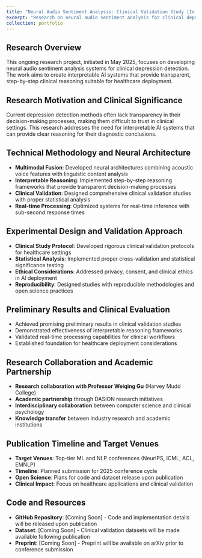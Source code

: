 ```yaml
---
title: "Neural Audio Sentiment Analysis: Clinical Validation Study (In Progress)"
excerpt: "Research on neural audio sentiment analysis for clinical depression detection, developing interpretable AI systems with step-by-step reasoning capabilities for healthcare deployment."
collection: portfolio
---
```


## Research Overview

This ongoing research project, initiated in May 2025, focuses on developing neural audio sentiment analysis systems for clinical depression detection. The work aims to create interpretable AI systems that provide transparent, step-by-step clinical reasoning suitable for healthcare deployment.

## Research Motivation and Clinical Significance

Current depression detection methods often lack transparency in their decision-making processes, making them difficult to trust in clinical settings. This research addresses the need for interpretable AI systems that can provide clear reasoning for their diagnostic conclusions.

## Technical Methodology and Neural Architecture

- **Multimodal Fusion**: Developed neural architectures combining acoustic voice features with linguistic content analysis
- **Interpretable Reasoning**: Implemented step-by-step reasoning frameworks that provide transparent decision-making processes
- **Clinical Validation**: Designed comprehensive clinical validation studies with proper statistical analysis
- **Real-time Processing**: Optimized systems for real-time inference with sub-second response times

## Experimental Design and Validation Approach

- **Clinical Study Protocol**: Developed rigorous clinical validation protocols for healthcare settings
- **Statistical Analysis**: Implemented proper cross-validation and statistical significance testing
- **Ethical Considerations**: Addressed privacy, consent, and clinical ethics in AI deployment
- **Reproducibility**: Designed studies with reproducible methodologies and open science practices

## Preliminary Results and Clinical Evaluation

- Achieved promising preliminary results in clinical validation studies
- Demonstrated effectiveness of interpretable reasoning frameworks
- Validated real-time processing capabilities for clinical workflows
- Established foundation for healthcare deployment considerations

## Research Collaboration and Academic Partnership

- **Research collaboration with Professor Weiqing Gu** (Harvey Mudd College)
- **Academic partnership** through DASION research initiatives
- **Interdisciplinary collaboration** between computer science and clinical psychology
- **Knowledge transfer** between industry research and academic institutions

## Publication Timeline and Target Venues

- **Target Venues**: Top-tier ML and NLP conferences (NeurIPS, ICML, ACL, EMNLP)
- **Timeline**: Planned submission for 2025 conference cycle
- **Open Science**: Plans for code and dataset release upon publication
- **Clinical Impact**: Focus on healthcare applications and clinical validation

## Code and Resources

- **GitHub Repository**: [Coming Soon] - Code and implementation details will be released upon publication
- **Dataset**: [Coming Soon] - Clinical validation datasets will be made available following publication
- **Preprint**: [Coming Soon] - Preprint will be available on arXiv prior to conference submission

